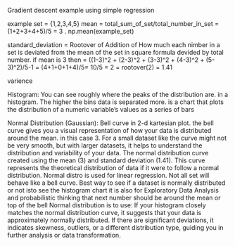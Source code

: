 Gradient descent example using simple regression

example set = {1,2,3,4,5}
mean = total_sum_of_set/total_number_in_set = (1+2+3+4+5)/5 = 3  . np.mean(example_set)

standard_deviation = Rootover of Addition of How much each nimber in a set is deviated from the mean of the set in square formula devided by total number. if mean is 3 then = ((1-3)^2 + (2-3)^2 + (3-3)^2 + (4-3)^2 + (5-3)^2)/5-1 = (4+1+0+1+4)/5= 10/5 = 2 =  rootover(2) = 1.41

varience

Histogram: You can see roughly where the peaks of the distribution are. in a histogram. The higher the bins data is separated more. is a chart that plots the distribution of a numeric variable’s values as a series of bars

Normal Distribution (Gaussian): Bell curve in 2-d kartesian plot. the bell curve gives you a visual representation of how your data is distributed around the mean. in this case 3. For a small dataset like  the curve might not be very smooth, but with larger datasets, it helps to understand the distribution and variability of your data.
The normal distribution curve created using the mean (3) and standard deviation (1.41). This curve represents the theoretical distribution of data if it were to follow a normal distribution. 
Normal distro is used for linear regression. Not all set will behave like a bell curve. Best way to see if a dataset is normally distributed or not isto see the histogram chart
it is also for Exploratory Data Analysis and probabilistic thinking that next number should be around the mean or top of the bell
Normal distribution is to use: 
    If your histogram closely matches the normal distribution curve, it suggests that your data is approximately normally distributed.
    If there are significant deviations, it indicates skewness, outliers, or a different distribution type, guiding you in further analysis or data transformation.